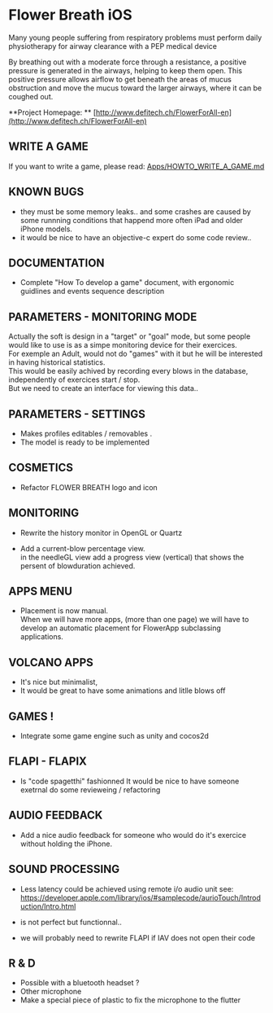 Flower Breath iOS
=================

Many young people suffering from respiratory problems must perform daily physiotherapy for airway clearance with a PEP medical device

By breathing out with a moderate force through a resistance, a positive pressure is generated in the airways, helping to keep them open. This positive pressure allows airflow to get beneath the areas of mucus obstruction and move the mucus toward the larger airways, where it can be coughed out.

**Project Homepage: ** [http://www.defitech.ch/FlowerForAll-en](http://www.defitech.ch/FlowerForAll-en)

## WRITE A GAME
If you want to write a game, please read:
 [Apps/HOWTO_WRITE_A_GAME.md](https://github.com/defitech/FlowerForAll-iOs/blob/master/Apps/HOWTO_WRITE_A_GAME.md)

## KNOWN BUGS 
- they must be some memory leaks.. and some crashes are caused by some runnning conditions that happend more often iPad and older iPhone models.
- it would be nice to have an objective-c expert do some code review.. 


## DOCUMENTATION 
- Complete "How To develop a game" document, with ergonomic guidlines and events sequence description
 
## PARAMETERS - MONITORING MODE
Actually the soft is design in a "target" or "goal" mode, but some people would like to use is as a simpe monitoring device for their exercices.  
For exemple an Adult, would not do "games" with it but he will be interested in having historical statistics.  
This would be easily achived by recording every blows in the database, independently of exercices start / stop.   
But we need to create an interface for viewing this data..

## PARAMETERS - SETTINGS
- Makes profiles editables / removables .
- The model is ready to be implemented

## COSMETICS
- Refactor FLOWER BREATH logo and icon

## MONITORING
- Rewrite the history monitor in OpenGL or Quartz

- Add a current-blow percentage view.  
 in the needleGL view add a progress view (vertical) that shows the persent of blowduration achieved.

## APPS MENU
- Placement is now manual.  
  When we will have more apps, 
  (more than one page) we will have to develop an automatic placement
  for FlowerApp subclassing applications.

## VOLCANO APPS
- It's nice but minimalist, 
- It would be great to have some animations and litlle blows off 

## GAMES !
- Integrate some game engine such as unity and cocos2d

## FLAPI - FLAPIX
- Is  "code spagetthi" fashionned
It would be nice to have someone exetrnal do some revieweing / refactoring

## AUDIO FEEDBACK
- Add a nice audio feedback for someone who would do it's exercice without holding the iPhone.

## SOUND PROCESSING
- Less latency could be achieved using remote i/o audio unit
see: https://developer.apple.com/library/ios/#samplecode/aurioTouch/Introduction/Intro.html

- is not perfect but functionnal..
- we will probably need to rewrite FLAPI if IAV does not open their code

## R & D
- Possible with a bluetooth headset ?
- Other microphone
- Make a special piece of plastic to fix the microphone to the flutter




